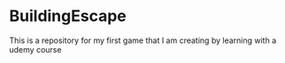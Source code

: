 # BuildingEscape
This is a repository for my first game that I am creating by learning with a udemy course
